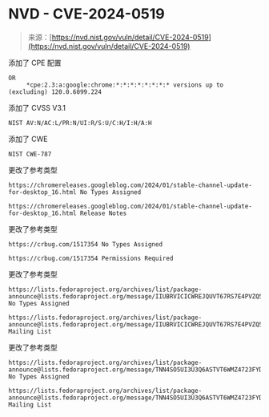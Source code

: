 <!--yml

类别：未分类

日期：2024-05-27 15:05:19

-->

# NVD - CVE-2024-0519

> 来源：[https://nvd.nist.gov/vuln/detail/CVE-2024-0519](https://nvd.nist.gov/vuln/detail/CVE-2024-0519)

添加了 CPE 配置

```
OR
     *cpe:2.3:a:google:chrome:*:*:*:*:*:*:*:* versions up to (excluding) 120.0.6099.224
```

添加了 CVSS V3.1

```
NIST AV:N/AC:L/PR:N/UI:R/S:U/C:H/I:H/A:H
```

添加了 CWE

```
NIST CWE-787
```

更改了参考类型

```
https://chromereleases.googleblog.com/2024/01/stable-channel-update-for-desktop_16.html No Types Assigned
```

```
https://chromereleases.googleblog.com/2024/01/stable-channel-update-for-desktop_16.html Release Notes
```

更改了参考类型

```
https://crbug.com/1517354 No Types Assigned
```

```
https://crbug.com/1517354 Permissions Required
```

更改了参考类型

```
https://lists.fedoraproject.org/archives/list/package-announce@lists.fedoraproject.org/message/IIUBRVICICWREJQUVT67RS7E4PVZQ5RS/ No Types Assigned
```

```
https://lists.fedoraproject.org/archives/list/package-announce@lists.fedoraproject.org/message/IIUBRVICICWREJQUVT67RS7E4PVZQ5RS/ Mailing List
```

更改了参考类型

```
https://lists.fedoraproject.org/archives/list/package-announce@lists.fedoraproject.org/message/TNN4SO5UI3U3Q6ASTVT6WMZ4723FYDLH/ No Types Assigned
```

```
https://lists.fedoraproject.org/archives/list/package-announce@lists.fedoraproject.org/message/TNN4SO5UI3U3Q6ASTVT6WMZ4723FYDLH/ Mailing List
```
